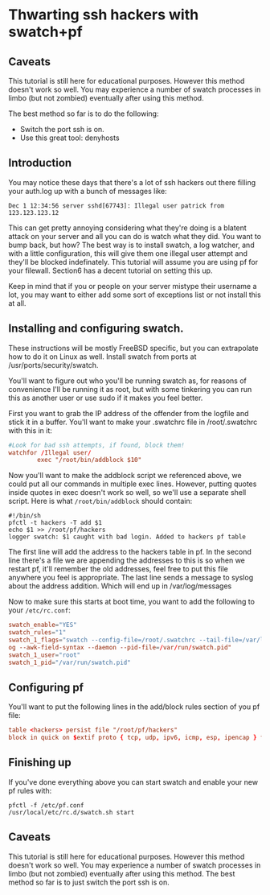 # Thwarting ssh hackers with swatch+pf
## Caveats

This tutorial is still here for educational purposes. However this method doesn't work so well. You may experience a number of swatch processes in limbo (but not zombied) eventually after using this method.

The best method so far is to do the following:

* Switch the port ssh is on.
* Use this great tool: denyhosts

## Introduction

You may notice these days that there's a lot of ssh hackers out there filling your auth.log up with a bunch of messages like:

```log
Dec 1 12:34:56 server sshd[67743]: Illegal user patrick from 123.123.123.12
```

This can get pretty annoying considering what they're doing is a blatent attack on your server and all you can do is watch what they did. You want to bump back, but how? The best way is to install swatch, a log watcher, and with a little configuration, this will give them one illegal user attempt and they'll be blocked indefinately. This tutorial will assume you are using pf for your filewall. Section6 has a decent tutorial on setting this up.

Keep in mind that if you or people on your server mistype their username a lot, you may want to either add some sort of exceptions list or not install this at all.

## Installing and configuring swatch.

These instructions will be mostly FreeBSD specific, but you can extrapolate how to do it on Linux as well. Install swatch from ports at /usr/ports/security/swatch.

You'll want to figure out who you'll be running swatch as, for reasons of convenience I'll be running it as root, but with some tinkering you can run this as another user or use sudo if it makes you feel better.

First you want to grab the IP address of the offender from the logfile and stick it in a buffer. You'll want to make your .swatchrc file in /root/.swatchrc with this in it:

```conf
#Look for bad ssh attempts, if found, block them!
watchfor /Illegal user/
        exec "/root/bin/addblock $10"
```
Now you'll want to make the addblock script we referenced above, we could put all our commands in multiple exec lines. However, putting quotes inside quotes in exec doesn't work so well, so we'll use a separate shell script. Here is what `/root/bin/addblock` should contain:

```shell
#!/bin/sh
pfctl -t hackers -T add $1
echo $1 >> /root/pf/hackers
logger swatch: $1 caught with bad login. Added to hackers pf table
```

The first line will add the address to the hackers table in pf. In the second line there's a file we are appending the addresses to this is so when we restart pf, it'll remember the old addresses, feel free to put this file anywhere you feel is appropriate. The last line sends a message to syslog about the address addition. Which will end up in /var/log/messages

Now to make sure this starts at boot time, you want to add the following to your `/etc/rc.conf`:

```conf
swatch_enable="YES"
swatch_rules="1"
swatch_1_flags="swatch --config-file=/root/.swatchrc --tail-file=/var/log/auth.l
og --awk-field-syntax --daemon --pid-file=/var/run/swatch.pid"
swatch_1_user="root"
swatch_1_pid="/var/run/swatch.pid"
```

## Configuring pf

You'll want to put the following lines in the add/block rules section of you pf file:

```conf
table <hackers> persist file "/root/pf/hackers"
block in quick on $extif proto { tcp, udp, ipv6, icmp, esp, ipencap } from <hackers> to any
```

## Finishing up

If you've done everything above you can start swatch and enable your new pf rules with:

```shell
pfctl -f /etc/pf.conf
/usr/local/etc/rc.d/swatch.sh start
```

## Caveats

This tutorial is still here for educational purposes. However this method doesn't work so well. You may experience a number of swatch processes in limbo (but not zombied) eventually after using this method. The best method so far is to just switch the port ssh is on.